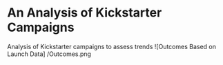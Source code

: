 # An Analysis of Kickstarter Campaigns
Analysis of Kickstarter campaigns to assess trends
![Outcomes Based on Launch Data] /Outcomes.png

